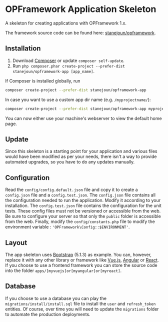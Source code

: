 # OPFramework Application Skeleton

A skeleton for creating applications with OPFramework 1.x.

The framework source code can be found here: [stanejoun/opframework](https://github.com/stanejoun/opframework).

## Installation

1. Download [Composer](https://getcomposer.org/doc/00-intro.md) or update `composer self-update`.
2. Run `php composer.phar create-project --prefer-dist stanejoun/opframework-app [app_name]`.

If Composer is installed globally, run

```bash
composer create-project --prefer-dist stanejoun/opframework-app
```

In case you want to use a custom app dir name (e.g. `/myprojectname/`):

```bash
composer create-project --prefer-dist stanejoun/opframework-app myprojectname
```

You can now either use your machine's webserver to view the default home page.

## Update

Since this skeleton is a starting point for your application and various files would have been modified as per your
needs, there isn't a way to provide automated upgrades, so you have to do any updates manually.

## Configuration

Read the `config/config.default.json` file and copy it to create a `config.json` file and a `config.test.json`.
The `config.json` file contains all the configuration needed to run the application. Modify it according to your
installation. The `config.test.json` file contains the configuration for the unit tests. These config files must not be
versioned or accessible from the web. Be sure to configure your server so that only the `public` folder is accessible
from the web. Finally, modify the `config/constants.php` file to modify the environment
variable : `'OPFramework\Config::$ENVIRONMENT'`.

## Layout

The app skeleton uses [Bootstrap](https://getbootstrap.com/) (5.1.3) as example. You can, however,
replace it with any other library or framework like [Vue.js](https://vuejs.org/), [Angular](https://angular.io/)
or [React](https://en.reactjs.org/). If you choose to use a frontend framework you can store the source code into the
folder `apps/[myvuejs]or[myangular]or[myreact]`.

## Database

If you choose to use a database you can play the `migrations/install/install.sql` file to install the `user`
and `refresh_token` entities. Of course, over time you will need to update the `migrations` folder to automate the
production deployments.

